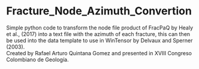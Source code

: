 # Fracture_Node_Azimuth_Convertion
Simple python code to transform the node file product of FracPaQ by Healy et al., (2017) into a text file with the azimuth of each fracture, this can then be used into the data template to use in WinTensor by Delvaux and Sperner (2003). <br>
Created by Rafael Arturo Quintana Gomez and presented in XVIII Congreso Colombiano de Geología.
